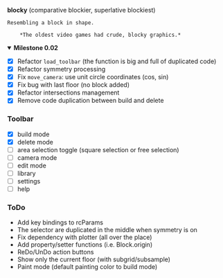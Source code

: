 **blocky** (comparative blockier, superlative blockiest)

    Resembling a block in shape.

        *The oldest video games had crude, blocky graphics.*

<details open>

<summary><b>Milestone 0.02</b></summary>

- [x] Refactor `load_toolbar` (the function is big and full of duplicated code)
- [x] Refactor symmetry processing
- [x] Fix `move_camera`: use unit circle coordinates (cos, sin)
- [x] Fix bug with last floor (no block added)
- [x] Refactor intersections management
- [x] Remove code duplication between build and delete

</details>

### Toolbar

- [x] build mode
- [x] delete mode
- [ ] area selection toggle (square selection or free selection)
- [ ] camera mode
- [ ] edit mode
- [ ] library
- [ ] settings
- [ ] help

### ToDo

- Add key bindings to rcParams
- The selector are duplicated in the middle when symmetry is on
- Fix dependency with plotter (all over the place)
- Add property/setter functions (i.e. Block.origin)
- ReDo/UnDo action buttons
- Show only the current floor (with subgrid/subsample)
- Paint mode (default painting color to build mode)
